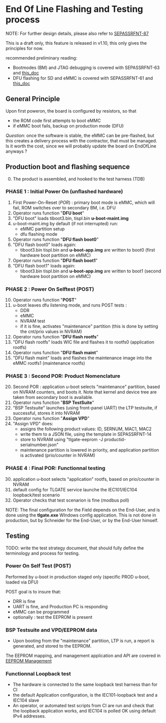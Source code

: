 End Of Line Flashing and Testing process
======================================================

NOTE: For further design details, please also refer to [SEPASSRFNT-87](https://jira.open-groupe.com/browse/SEPASSRFNT-87)

This is a draft only, this feature is released in v1.10, this only gives the principles for now.

recommended preliminary reading:
* Bootmodes (BM) and JTAG debugging is covered with SEPASSRFNT-63 and [this_doc](SEPASSRFNT-63-JTAG-debug-setup-and-bootmodes.md)
* DFU flashing for SD and eMMC is covered with SEPASSRFNT-61 and [this_doc](SEPASSRFNT-61-DFU-flashing.md)

## General Principle

Upon first poweron, the board is configured by resistors, so that

* the ROM code first attempts to boot eMMC
* if eMMC boot fails, backup on production mode (DFU)

*Question*: once the software is stable, the eMMC can be pre-flashed, but this creates a delivery process with the contractor, that must be managed. Is it worth the cost, since we will probably update the board on EndOfLine anyways ?

## Production boot and flashing sequence

0. The product is assembled, and hooked to the test harness (TDB)

### PHASE 1 : Initial Power On (unflashed hardware)

1. First Power-On-Reset (*POR*) : primary boot mode is eMMC, which will fail, ROM switches over to secondary BM, i.e. DFU
2. Operator runs function "**DFU boot**"
3. "DFU boot" loads tiboot3.bin, tispl.bin **u-boot-maint.img**
4. u-boot-maint.img by default (if not interrupted) run:
	* eMMC partition setup
	* dfu flashing mode
5. Operator runs function "**DFU flash boot0**"
6. "DFU flash boot0" loads again:
	* tiboot3.bin tispl.bin and **u-boot-app.img** are written to boot0 (first hardware boot partition on eMMC)
5. Operator runs function "**DFU flash boot1**"
6. "DFU flash boot1" loads again:
	* tiboot3.bin tispl.bin and **u-boot-app.img** are written to boot1 (second hardware boot partition on eMMC)

### PHASE 2 : Power On Selftest (POST)

10. Operator runs function "**POST**"
11. u-boot leaves dfu listening mode, and runs POST tests :
	* DDR
	* eMMC
	* NVRAM test
	* if it is fine, activates "maintenance" partition (this is done by setting the cnt/prio values in NVRAM)
12. Operator runs function "**DFU flash rootfs**"
13. "DFU flash rootfs" loads WIC file and flashes it to rootfs0 (application rootfs)
14. Operator runs function "**DFU flash maint**"
15. "DFU flash maint" loads and flashes the maintenance image into the eMMC rootfs1 (maintenance rootfs)

### PHASE 3 : Second POR: Product Nomenclature 

20. Second POR : application u-boot selects "maintenance" partition, based on NVRAM counters, and boots it. Note that kernel and device tree are taken from secondary boot is available.
21. Operator runs function "**BSP TestSuite**"
22. "BSP Testsuite" launches (using front-panel UART) the LTP testsuite, if successful, stores it into NVRAM
23. Operator runs function "**Assign VPD**"
24. "Assign VPD" does:
	* assigns the following product values: ID, SERNUM, MAC1, MAC2
	* write them to a JSON file, using the template in SEPASSRFNT-14
	* store to NVRAM using "tlgate-eeprom -J productid-serialnumber.json"
	* maintenance partition is lowered in priority, and application partition is activated (prio/counter in NVRAM)

### PHASE 4 : Final POR: Functionnal testing

30. application u-boot selects "application" rootfs, based on prio/counter in NVRAM
31. default config for TLGATE service launche the IEC101/IEC104 loopback/test scenario
32. Operator checks that test scenarion is fine (modbus poll)

NOTE: The final configuration for the Field depends on the End-User, and is done using the **tlgate.exe** WIndows config application.
This is not done in production, but by Schneider for the End-User, or by the End-User himself.

## Testing

TODO: write the test strategy document, that should fully define the terminology and process for testing.

### Power On Self Test (POST)

Performed by u-boot in production staged only (specific PROD u-boot, loaded via DFU)

POST goal is to insure that:
* DRR is fine
* UART is fine, and Production PC is responding
* eMMC can be programmed
* optionally : test the EEPROM is present

### BSP Testsuite and VPD/EEPROM data

* Upon booting from the "maintenance"  partition, LTP is run, a report is generated, and stored to the EEPROM.

The EEPROM mapping, and management application and API are covered in [EEPROM Management](SEPASSRFNT-14-EEPROM-Management.md)

### Functionnal Loopback test

* The hardware is connected to the same loopback test harness than for CI
* the default Application configuration, is the IEC101-loopback test and a IEC104 slave
* An operator, or automated test scripts from CI are run and check that the loopback application works, and IEC104 is polled OK using default IPv4 addresses.


